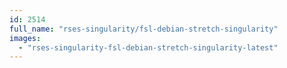 ```yaml
---
id: 2514
full_name: "rses-singularity/fsl-debian-stretch-singularity"
images: 
  - "rses-singularity-fsl-debian-stretch-singularity-latest"
---
```

